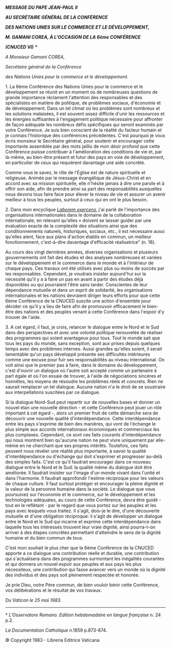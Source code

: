 ***MESSAGE DU PAPE JEAN-PAUL II***

***AU SECRÉTAIRE GÉNÉRAL DE LA CONFÉRENCE***

***DES NATIONS UNIES SUR LE COMMERCE ET LE DÉVELOPPEMENT,***

***M. GAMANI COREA, À L'OCCASION DE LA 6ème CONFÉRENCE***

***(CNUCED VI)** **\****

*A Monsieur Gamani COREA,*

*Secrétaire général de la Conférence*

*des Nations Unies pour le commerce et le développement.*

1\. La 6ème Conférence des Nations Unies pour le commerce et le développement se réunit en un moment où de nombreuses questions de grande importance réclament l'attention des responsables et des spécialistes en matière de politique, de problèmes sociaux, d'économie et de développement. Dans un tel climat où les problèmes sont nombreux et les solutions malaisées, il est souvent assez difficile d'unir les ressources et les énergies suffisantes à l'engagement politique nécessaire pour affronter de façon adéquate les nombreux défis spécifiques qui seront examinés par votre Conférence. Je suis bien conscient de la réalité du facteur humain et je connais l'historique des conférences précédentes. C'est pourquoi je vous écris monsieur le Secrétaire général, pour soutenir et encourager cette importante assemblée par des mots jaillis de mon désir profond que cette Conférence puisse contribuer à l'amélioration des conditions de vie et, par là-même, au bien-être présent et futur des pays en voie de développement, en particulier de ceux qui requièrent davantage une aide concrète.

Comme vous le savez, le rôle de l'Église est de nature spirituelle et religieuse. Animée par le message évangélique de Jésus-Christ et en accord avec sa mission spirituelle, elle n'hésite jamais à dire une parole et à offrir son aide, afin de prendre ainsi sa part des responsabilités auxquelles nous devons tous faire face pour élever le niveau de vie et assurer un avenir meilleur à tous les peuples, surtout à ceux qui en ont le plus besoin.

2\. Dans mon encyclique *[Laborem exercens](/content/john-paul-ii/fr/encyclicals/documents/hf_jp-ii_enc_14091981_laborem-exercens.html)*, j'ai parlé de l'importance des organisations internationales dans le domaine de la collaboration internationale, en relevant qu'elles « doivent se laisser guider par une évaluation exacte de la complexité des situations ainsi que des conditionnements naturels, historiques, sociaux, etc., il est nécessaire aussi qu'elles aient, face aux plans d'action établis en commun, un meilleur fonctionnement, c'est-à-dire davantage d'efficacité réalisatrice" (n. 18).

Au cours des vingt dernières années, diverses organisations et plusieurs gouvernements ont fait des études et des analyses nombreuses et variées sur le développement et le commerce dans le monde et à l'intérieur de chaque pays. Ces travaux ont été utilisés avec plus ou moins de succès par les responsables. Cependant, je voudrais insister aujourd'hui sur la nécessité qu'il y a à faire un pas en avant à partir des études déjà disponibles ou qui pourraient l'être sans tarder. Conscientes de leur dépendance mutuelle et dans un esprit de solidarité, les organisations internationales et les nations devraient diriger leurs efforts pour que cette 6ème Conférence de la CNUCED suscite une action d'ensemble pour décider ce qu'il y a lieu de faire afin de promouvoir efficacement le bien-être des nations et des peuples venant à cette Conférence dans l'espoir d'y trouver de l'aide.

3\. A cet égard, il faut, je crois, relancer le dialogue entre le Nord et le Sud dans des perspectives et avec une volonté politique renouvelée de réaliser des programmes qui soient avantageux pour tous. Tout le monde sait que tous les pays du monde, sans exception, sont aux prises depuis quelques temps avec des problèmes internes. Aussi grandes qu'elles soient, il serait lamentable qu'un pays développé présente ses difficultés intérieures comme une excuse pour fuir ses responsabilités au niveau international. On voit ainsi que le premier pas à faire, dans le domaine du développement, c'est d'ouvrir un dialogue où l'autre soit accepté comme un partenaire à part égale et où l'on essaie de trouver, à l'aide de négociations sincères et honnêtes, les moyens de résoudre les problèmes réels et concrets. Rien ne saurait remplacer un tel dialogue. Aucune nation n'a le droit de se soustraire aux interpellations suscitées par ce dialogue.

Si la dialogue Nord-Sud peut repartir sur de nouvelles bases et donner un nouvel élan une nouvelle direction - et cette Conférence peut jouer un rôle important à cet égard -, alors un premier fruit de cette démarche sera de découvrir une nouvelle qualité d'interdépendance. Cette interdépendance entre les pays s'exprime de bien des manières, qui vont de l'échange le plus simple aux accords internationaux économiques et commerciaux les plus complexes. Cependant, ce sont ces faits courants d'interdépendance qui nous montrent bien qu'aucune nation ne peut vivre uniquement par elle-même en ne cherchant que ses propres intérêts. Toutefois, ces faits peuvent nous révéler une réalité plus importante, à savoir la qualité d'interdépendance ou d'échange qui doit s'exprimer et progresser au-delà des simples faits. C'est ce qu'il faudrait encourager dans ce nouveau dialogue entre le Nord et le Sud: la qualité même du dialogue doit être améliorée. Il faudrait insister sur l'image d'un monde vivant dans l'unité et dans l'harmonie. Il faudrait approfondir l'estime réciproque pour les valeurs de chaque culture. Il faut surtout protéger et encourager la pleine dignité et la valeur de la personne humaine dans la société. Le dialogue que vous poursuivez sur l'économie et le commerce, sur le développement et les technologies adéquates, au cours de cette Conférence, devra être guidé - tout en le reflétant - par le regard que vous portez sur les peuples et les pays avec lesquels vous traitez. Il s'agit, dois-je le dire, d'une découverte mutuelle et d'une obligation réciproque: il s'agit de développer un dialogue entre le Nord et le Sud qui incarne et exprime cette interdépendance dans laquelle tous les intéressés trouvent leur vraie dignité, ainsi pourra-t-on arriver à des étapes concrètes permettant d'atteindre le sens de la dignité humaine et du bien commun de tous.

C'est mon souhait le plus cher que la 6ème Conférence de la CNUCED apporte a ce dialogue une contribution réelle et durable, une contribution qui s'actualisera dans des programmes surmontant les inégalités courantes et qui donnera un nouvel espoir aux peuples et aux pays les plus nécessiteux, une contribution qui fasse avancer vers un monde où la dignité des individus et des pays soit pleinement respectée et honorée.

Je prie Dieu, notre Père commun, de bien vouloir bénir cette Conférence, vos délibérations et le résultat de vos travaux.

*Du Vatican le 25 mai 1983.*

* * *

\* *L'Osservatore Romano. Edition hebdomadaire en langue française* n. 24 p.2.

*La Documentation Catholique* n.1859 p.873-874.

© Copyright 1983 - Libreria Editrice Vaticana